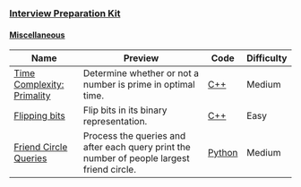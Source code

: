 
### [Interview Preparation Kit](https://www.hackerrank.com/interview/interview-preparation-kit)


#### [Miscellaneous](https://www.hackerrank.com/interview/interview-preparation-kit/miscellaneous/challenges)

Name | Preview | Code | Difficulty
---- | ------- | ---- | ----------
[Time Complexity: Primality](https://www.hackerrank.com/challenges/ctci-big-o/problem?h_l=playlist&slugs%5B%5D=interview&slugs%5B%5D=interview-preparation-kit&slugs%5B%5D=miscellaneous)|Determine whether or not a number is prime in optimal time.|[C++](ctci-big-o.cpp)|Medium
[Flipping bits](https://www.hackerrank.com/challenges/flipping-bits/problem?h_l=playlist&slugs%5B%5D=interview&slugs%5B%5D=interview-preparation-kit&slugs%5B%5D=miscellaneous)|Flip bits in its binary representation.|[C++](flipping-bits.cpp)|Easy
[Friend Circle Queries](https://www.hackerrank.com/challenges/friend-circle-queries/problem?h_l=playlist&slugs%5B%5D=interview&slugs%5B%5D=interview-preparation-kit&slugs%5B%5D=miscellaneous)|Process the queries and after each query print the number of people largest friend circle.|[Python](friend-circle-queries.py)|Medium

